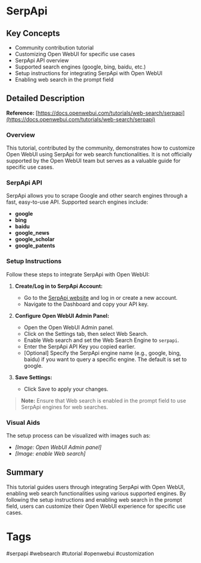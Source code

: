 # SerpApi

## Key Concepts
- Community contribution tutorial
- Customizing Open WebUI for specific use cases
- SerpApi API overview
- Supported search engines (google, bing, baidu, etc.)
- Setup instructions for integrating SerpApi with Open WebUI
- Enabling web search in the prompt field

## Detailed Description

**Reference:** [https://docs.openwebui.com/tutorials/web-search/serpapi](https://docs.openwebui.com/tutorials/web-search/serpapi)

### Overview
This tutorial, contributed by the community, demonstrates how to customize Open WebUI using SerpApi for web search functionalities. It is not officially supported by the Open WebUI team but serves as a valuable guide for specific use cases.

### SerpApi API

SerpApi allows you to scrape Google and other search engines through a fast, easy-to-use API. Supported search engines include:

- **google**
- **bing**
- **baidu**
- **google_news**
- **google_scholar**
- **google_patents**

### Setup Instructions
Follow these steps to integrate SerpApi with Open WebUI:

1. **Create/Log in to SerpApi Account:**
   - Go to the [SerpApi website](https://serpapi.com/) and log in or create a new account.
   - Navigate to the Dashboard and copy your API key.

2. **Configure Open WebUI Admin Panel:**
   - Open the Open WebUI Admin panel.
   - Click on the Settings tab, then select Web Search.
   - Enable Web search and set the Web Search Engine to `serpapi`.
   - Enter the SerpApi API Key you copied earlier.
   - [Optional] Specify the SerpApi engine name (e.g., google, bing, baidu) if you want to query a specific engine. The default is set to google.

3. **Save Settings:**
   - Click Save to apply your changes.

> **Note:** Ensure that Web search is enabled in the prompt field to use SerpApi engines for web searches.

### Visual Aids
The setup process can be visualized with images such as:
- *[Image: Open WebUI Admin panel]*
- *[Image: enable Web search]*

## Summary
This tutorial guides users through integrating SerpApi with Open WebUI, enabling web search functionalities using various supported engines. By following the setup instructions and enabling web search in the prompt field, users can customize their Open WebUI experience for specific use cases.

# Tags
#serpapi #websearch #tutorial #openwebui #customization